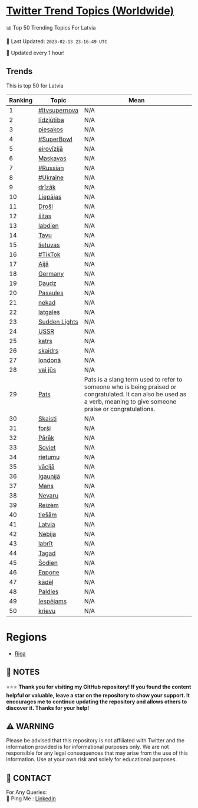[Twitter Trend Topics (Worldwide)](https://github.com/ErcinDedeoglu/Twitter-Trend-Topics)
==========


📊 Top 50 Trending Topics For Latvia

📆 Last Updated: `2023-02-13 23:16:49 UTC`

🔧 Updated every 1 hour!


## Trends

This is top 50 for Latvia

| Ranking | Topic | Mean |
| ------- | ------------ | ------------ |
| 1 | [#ltvsupernova](http://twitter.com/search?q=%23ltvsupernova) | N/A |
| 2 | [līdzjūtība](http://twitter.com/search?q=l%c4%abdzj%c5%abt%c4%abba) | N/A |
| 3 | [piesakos](http://twitter.com/search?q=piesakos) | N/A |
| 4 | [#SuperBowl](http://twitter.com/search?q=%23SuperBowl) | N/A |
| 5 | [eirovīzijā](http://twitter.com/search?q=eirov%c4%abzij%c4%81) | N/A |
| 6 | [Maskavas](http://twitter.com/search?q=Maskavas) | N/A |
| 7 | [#Russian](http://twitter.com/search?q=%23Russian) | N/A |
| 8 | [#Ukraine](http://twitter.com/search?q=%23Ukraine) | N/A |
| 9 | [drīzāk](http://twitter.com/search?q=dr%c4%abz%c4%81k) | N/A |
| 10 | [Liepājas](http://twitter.com/search?q=Liep%c4%81jas) | N/A |
| 11 | [Droši](http://twitter.com/search?q=Dro%c5%a1i) | N/A |
| 12 | [šitas](http://twitter.com/search?q=%c5%a1itas) | N/A |
| 13 | [labdien](http://twitter.com/search?q=labdien) | N/A |
| 14 | [Tavu](http://twitter.com/search?q=Tavu) | N/A |
| 15 | [lietuvas](http://twitter.com/search?q=lietuvas) | N/A |
| 16 | [#TikTok](http://twitter.com/search?q=%23TikTok) | N/A |
| 17 | [Aijā](http://twitter.com/search?q=Aij%c4%81) | N/A |
| 18 | [Germany](http://twitter.com/search?q=Germany) | N/A |
| 19 | [Daudz](http://twitter.com/search?q=Daudz) | N/A |
| 20 | [Pasaules](http://twitter.com/search?q=Pasaules) | N/A |
| 21 | [nekad](http://twitter.com/search?q=nekad) | N/A |
| 22 | [latgales](http://twitter.com/search?q=latgales) | N/A |
| 23 | [Sudden Lights](http://twitter.com/search?q=Sudden+Lights) | N/A |
| 24 | [USSR](http://twitter.com/search?q=USSR) | N/A |
| 25 | [katrs](http://twitter.com/search?q=katrs) | N/A |
| 26 | [skaidrs](http://twitter.com/search?q=skaidrs) | N/A |
| 27 | [londonā](http://twitter.com/search?q=london%c4%81) | N/A |
| 28 | [vai jūs](http://twitter.com/search?q=vai+j%c5%abs) | N/A |
| 29 | [Pats](http://twitter.com/search?q=Pats) | Pats is a slang term used to refer to someone who is being praised or congratulated. It can also be used as a verb, meaning to give someone praise or congratulations. |
| 30 | [Skaisti](http://twitter.com/search?q=Skaisti) | N/A |
| 31 | [forši](http://twitter.com/search?q=for%c5%a1i) | N/A |
| 32 | [Pārāk](http://twitter.com/search?q=P%c4%81r%c4%81k) | N/A |
| 33 | [Soviet](http://twitter.com/search?q=Soviet) | N/A |
| 34 | [rietumu](http://twitter.com/search?q=rietumu) | N/A |
| 35 | [vācijā](http://twitter.com/search?q=v%c4%81cij%c4%81) | N/A |
| 36 | [Igaunijā](http://twitter.com/search?q=Igaunij%c4%81) | N/A |
| 37 | [Mans](http://twitter.com/search?q=Mans) | N/A |
| 38 | [Nevaru](http://twitter.com/search?q=Nevaru) | N/A |
| 39 | [Reizēm](http://twitter.com/search?q=Reiz%c4%93m) | N/A |
| 40 | [tiešām](http://twitter.com/search?q=tie%c5%a1%c4%81m) | N/A |
| 41 | [Latvia](http://twitter.com/search?q=Latvia) | N/A |
| 42 | [Nebija](http://twitter.com/search?q=Nebija) | N/A |
| 43 | [labrīt](http://twitter.com/search?q=labr%c4%abt) | N/A |
| 44 | [Tagad](http://twitter.com/search?q=Tagad) | N/A |
| 45 | [Šodien](http://twitter.com/search?q=%c5%a0odien) | N/A |
| 46 | [Европе](http://twitter.com/search?q=%d0%95%d0%b2%d1%80%d0%be%d0%bf%d0%b5) | N/A |
| 47 | [kādēļ](http://twitter.com/search?q=k%c4%81d%c4%93%c4%bc) | N/A |
| 48 | [Paldies](http://twitter.com/search?q=Paldies) | N/A |
| 49 | [Iespējams](http://twitter.com/search?q=Iesp%c4%93jams) | N/A |
| 50 | [krievu](http://twitter.com/search?q=krievu) | N/A |



# Regions

* [Riga](</Latvia/Riga.md>)



## 📝 NOTES

⭐⭐⭐ **Thank you for visiting my GitHub repository! If you found the content helpful or valuable, leave a star on the repository to show your support. It encourages me to continue updating the repository and allows others to discover it. Thanks for your help!**


## ⚠️ WARNING

Please be advised that this repository is not affiliated with Twitter and the information provided is for informational purposes only. We are not responsible for any legal consequences that may arise from the use of this information. Use at your own risk and solely for educational purposes.


## 📨 CONTACT

 For Any Queries:  
            🏓 Ping Me : [LinkedIn](https://www.linkedin.com/in/ercindedeoglu/)

